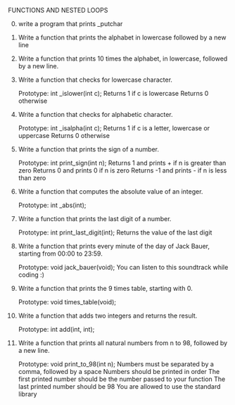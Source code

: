 FUNCTIONS AND NESTED LOOPS

0. write a program that prints _putchar
1. Write a function that prints the alphabet in lowercase followed by a new line
2. Write a function that prints 10 times the alphabet, in lowercase, followed by a new line.
3. Write a function that checks for lowercase character.

	Prototype: int _islower(int c);
	Returns 1 if c is lowercase
	Returns 0 otherwise
4. Write a function that checks for alphabetic character.

	Prototype: int _isalpha(int c);
	Returns 1 if c is a letter, lowercase or uppercase
	Returns 0 otherwise
5. Write a function that prints the sign of a number.

	Prototype: int print_sign(int n);
	Returns 1 and prints + if n is greater than zero
	Returns 0 and prints 0 if n is zero
	Returns -1 and prints - if n is less than zero
6. Write a function that computes the absolute value of an integer.

	Prototype: int _abs(int);
7. Write a function that prints the last digit of a number.

	Prototype: int print_last_digit(int);
	Returns the value of the last digit
8. Write a function that prints every minute of the day of Jack Bauer, starting from 00:00 to 23:59.

	Prototype: void jack_bauer(void);
	You can listen to this soundtrack while coding :)
9. Write a function that prints the 9 times table, starting with 0.

	Prototype: void times_table(void);
10. Write a function that adds two integers and returns the result.

	Prototype: int add(int, int);
11. Write a function that prints all natural numbers from n to 98, followed by a new line.

	Prototype: void print_to_98(int n);
	Numbers must be separated by a comma, followed by a space
	Numbers should be printed in order
	The first printed number should be the number passed to your function
	The last printed number should be 98
	You are allowed to use the standard library

